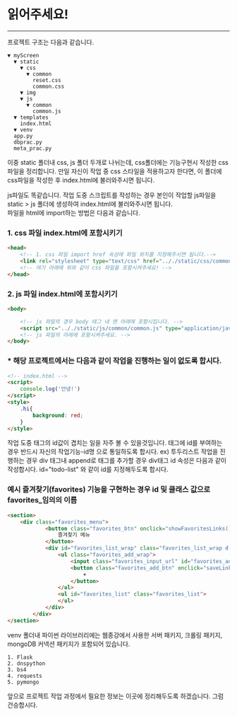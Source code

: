 # 읽어주세요!
---
프로젝트 구조는 다음과 같습니다.
```text
▼ myScreen
  ▼ static
    ▼ css
      ▼ common
        reset.css
        common.css
    ▼ img
    ▼ js
      ▼ common
        common.js
  ▼ templates
    index.html
  ▼ venv
  app.py
  dbprac.py
  meta_prac.py
```
이중 static 폴더내 css, js 폴더 두개로 나뉘는데, css폴더에는 기능구현시 작성한 css파일을 정리합니다. 만일 자신이 작업 중 css 스타일을 적용하고자 한다면, 이 폴더에 css파일을 작성한 후 index.html에 불러와주시면 됩니다.  

js파일도 똑같습니다. 작업 도중 스크립트를 작성하는 경우 본인이 작업할 js파일을 static > js 폴더에 생성하여 index.html에 불러와주시면 됩니다.  
파일을 html에 import하는 방법은 다음과 같습니다.

### 1. css 파일 index.html에 포함시키기
```html
<head>
    <!-- 1. css 파일 import href 속성에 파일 위치를 지정해주시면 됩니다.-->
    <link rel="stylesheet" type="text/css" href=".././static/css/common/reset.css">
    <!-- 여기 아래에 위와 같이 css 파일을 포함시켜주세요! -->
</head>
```

### 2. js 파일 index.html에 포함시키기
```html
<body>

    <!-- js 파일의 경우 body 태그 내 맨 아래에 포함시킵니다. -->
    <script src=".././static/js/common/common.js" type="application/javascript"></script>
    <!-- js 파일의 아래에 포함시켜주세요. -->
</body>
```

### * 해당 프로젝트에서는 다음과 같이 작업을 진행하는 일이 없도록 합시다.
```html
<!-- index.html -->
<script>
    console.log('안녕!')
</script>
<style>
    .hi{
        background: red;
    }
</style>
```

작업 도중 태그의 id값이 겹치는 일을 자주 볼 수 있을것입니다. 태그에 id를 부여하는 경우 반드시 자신의 작업기능-id명 으로 통일하도록 합시다. ex) 투두리스트 작업을 진행하는 경우 div 태그내 append로 태그를 추가할 경우 div태그 id 속성은 다음과 같이 작성합시다. id="todo-list" 와 같이 id를 지정해두도록 합시다.

### 예시 즐겨찾기(favorites) 기능을 구현하는 경우 id 및 클래스 값으로 favorites_임의의 이름
```html
<section>
    <div class="favorites_menu">
            <button class="favorites_btn" onclick="showFavoritesLinks()">
                즐겨찾기 메뉴
            </button>
            <div id="favorites_list_wrap" class="favorites_list_wrap d-none">
                <ul class="favorites_add_wrap">
                    <input class="favorites_input_url" id="favorites_addUrl"/>
                    <button class="favorites_add_btn" onclick="saveLink()">
                        +
                    </button>
                </ul>
                <ul id="favorites_list" class="favorites_list">
                </ul>
            </div>
        </div>
</section>
```

venv 폴더내 파이썬 라이브러리에는 웹종강에서 사용한 서버 패키지, 크롤링 패키지, mongoDB 커넥션 패키지가 포함되어 있습니다.
```text
1. Flask
2. dnspython
3. bs4
4. requests
5. pymongo
```
앞으로 프로젝트 작업 과정에서 필요한 정보는 이곳에 정리해두도록 하겠습니다. 그럼 건승합시다.